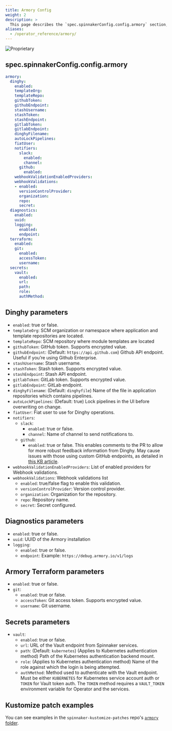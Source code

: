 ```yaml
---
title: Armory Config
weight: 2
description: >
  This page describes the `spec.spinnakerConfig.config.armory` section, which is used to configure features in Armory Enterprise for Spinnaker.
aliases:
  - /operator_reference/armory/
---
```


![Proprietary](/images/proprietary.svg)

## spec.spinnakerConfig.config.armory

```yaml
armory:
  dinghy:
    enabled:
    templateOrg:
    templateRepo:
    githubToken:
    githubEndpoint:
    stashUsername:
    stashToken:
    stashEndpoint:
    gitlabToken:
    gitlabEndpoint:
    dinghyFilename:
    autoLockPipelines:
    fiatUser:
    notifiers:
      slack:
        enabled:
        channel:
      github:
        enabled:
    webhookValidationEnabledProviders:
    webhookValidations:
    - enabled:
      versionControlProvider:
      organization:
      repo:
      secret:
  diagnostics:
    enabled:
    uuid:
    logging:
      enabled:
      endpoint:
  terraform:
    enabled:
    git:
      enabled:
      accessToken:
      username:
  secrets:
    vault:
      enabled:
      url:
      path:
      role:
      authMethod:
```

## Dinghy parameters

- `enabled`: true or false.
- `templateOrg`: SCM organization or namespace where application and template repositories are located.
- `templateRepo`: SCM repository where module templates are located
- `githubToken`: GitHub token. Supports encrypted value.
- `githubEndpoint`: (Default: `https://api.github.com`) Github API endpoint. Useful if you’re using Github Enterprise.
- `stashUsername`: Stash username.
- `stashToken`: Stash token. Supports encrypted value.
- `stashEndpoint`: Stash API endpoint.
- `gitlabToken`: GitLab token.  Supports encrypted value.
- `gitlabEndpoint`: GitLab endpoint.
- `dinghyFilename`: (Default: `dinghyfile`) Name of the file in application repositories which contains pipelines.
- `autoLockPipelines`: (Default: true) Lock pipelines in the UI before overwriting on change.
- `fiatUser`: Fiat user to use for Dinghy operations.
- `notifiers`:
  - `slack`:
    - `enabled`: true or false.
    - `channel`: Name of channel to send notifications to.
  - `github`:
    - `enabled`: true or false. This enables comments to the PR to allow for more robust feedback information from Dinghy. May cause issues with those using custom GitHub endpoints, as detailed in [this KB article](https://support.armory.io/support?id=kb_article&sysparm_article=KB0010290).
- `webhookValidationEnabledProviders`: List of enabled providers for Webhook validations.
- `webhookValidations`: Webhook validations list
  - `enabled`: true/false flag to enable this validation.
  - `versionControlProvider`: Version control provider.
  - `organization`: Organization for the repository.
  - `repo`: Repository name.
  - `secret`: Secret configured.

## Diagnostics parameters

- `enabled`: true or false.
- `uuid`: UUID of the Armory installation
- `logging`:
  - `enabled`: true or false.
  - `endpoint`: Example: `https://debug.armory.io/v1/logs`

## Armory Terraform parameters

- `enabled`: true or false.
- `git`:
  - `enabled`: true or false.
  - `accessToken`: Git access token. Supports encrypted value.
  - `username`: Git username.

## Secrets parameters

- `vault`:
  - `enabled`: true or false.
  - `url`: URL of the Vault endpoint from Spinnaker services.
  - `path`: (Default: `kubernetes`) (Applies to Kubernetes authentication method) Path of the Kubernetes authentication backend mount.
  - `role`: (Applies to Kubernetes authentication method) Name of the role against which the login is being attempted.
  - `authMethod`: Method used to authenticate with the Vault endpoint. Must be either `KUBERNETES` for Kubernetes service account auth or `TOKEN` for Vault token auth. The `TOKEN` method requires a `VAULT_TOKEN` environment variable for Operator and the services.

## Kustomize patch examples

You can see examples in the `spinnaker-kustomize-patches` repo's [`armory` folder](https://github.com/armory/spinnaker-kustomize-patches/tree/master/armory).
